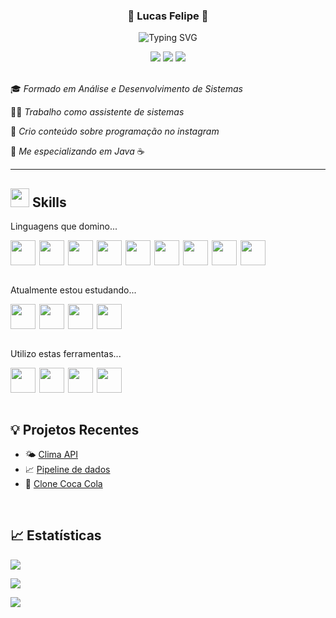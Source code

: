 <h3 align="center">🚀 Lucas Felipe 🚀</h3>

<p align="center">
  <img src="https://readme-typing-svg.demolab.com/?font=Fira+Code&pause=1000&center=true&vCenter=true&width=435&lines=Bem-vindo+ao+meu+GitHub!;Sou+o+Lucas+Felipe" alt="Typing SVG" />
</p>


<div align="center">
<a href="https://www.linkedin.com/in/lucas-felipe-2907hs/" target="_blank"><img loading="lazy" src="https://img.shields.io/badge/-LinkedIn-%230077B5?style=for-the-badge&logo=linkedin&logoColor=white" target="_blank"></a>
<a href="https://www.instagram.com/lfellipe_ofc/" target="_blank"><img loading="lazy" src="https://img.shields.io/badge/-Instagram-%23E4405F?style=for-the-badge&logo=instagram&logoColor=white" target="_blank"></a>
<a href="mailto:lucas_felipe222@hotmail.com"><img loading="lazy" src="https://img.shields.io/badge/Outlook-0078D4?style=for-the-badge&logo=microsoft-outlook&logoColor=white" target="_blank"></a>
</div>
<br>

🎓 _Formado em Análise e Desenvolvimento de Sistemas_

👨‍💻 _Trabalho como assistente de sistemas_

🎥 _Crio conteúdo sobre programação no instagram_

🎯 _Me especializando em Java_ ☕

---

## <img src="https://user-images.githubusercontent.com/74038190/212284087-bbe7e430-757e-4901-90bf-4cd2ce3e1852.gif" height="30">  Skills

<div style="width: 100%">

<p>Linguagens que domino...</p>
<div style="display: flex;">
<img src="https://cdn.jsdelivr.net/gh/devicons/devicon@latest/icons/java/java-original.svg" style="height: 40px; margin-right: 6px;"/>
<img src="https://cdn.jsdelivr.net/gh/devicons/devicon@latest/icons/html5/html5-original.svg" style="height: 40px; margin-right: 6px;"/>
<img src="https://cdn.jsdelivr.net/gh/devicons/devicon@latest/icons/css3/css3-original.svg" style="height: 40px; margin-right: 6px;"/>
<img src="https://cdn.jsdelivr.net/gh/devicons/devicon@latest/icons/javascript/javascript-original.svg" style="height: 40px; margin-right: 6px;"/>
<img src="https://cdn.jsdelivr.net/gh/devicons/devicon@latest/icons/python/python-original.svg" style="height: 40px; margin-right: 6px;"/>
<img src="https://cdn.jsdelivr.net/gh/devicons/devicon@latest/icons/mysql/mysql-original-wordmark.svg" style="height: 40px; margin-right: 6px;"/>

<img src="https://cdn.jsdelivr.net/gh/devicons/devicon@latest/icons/microsoftsqlserver/microsoftsqlserver-original-wordmark.svg" style="height: 40px; margin-right: 6px;"/>

<img src="https://cdn.jsdelivr.net/gh/devicons/devicon@latest/icons/firebase/firebase-original-wordmark.svg" style="height: 40px; margin-right: 6px;"/>

<img src="https://cdn.jsdelivr.net/gh/devicons/devicon@latest/icons/mongodb/mongodb-original.svg" style="height: 40px; margin-right: 6px;"/>

</div>

<br>

<p>Atualmente estou estudando...</p>
<div style="display: flex;">
<img src="https://cdn.jsdelivr.net/gh/devicons/devicon@latest/icons/typescript/typescript-original.svg" style="height: 40px; margin-right: 6px;"/>
<img src="https://cdn.jsdelivr.net/gh/devicons/devicon@latest/icons/react/react-original.svg" style="height: 40px; margin-right: 6px;"/>
<img src="https://cdn.jsdelivr.net/gh/devicons/devicon@latest/icons/docker/docker-original-wordmark.svg" style="height: 40px; margin-right: 6px;" />
<img src="https://cdn.jsdelivr.net/gh/devicons/devicon@latest/icons/spring/spring-original-wordmark.svg" style="height: 40px; margin-right: 6px;" />
          
</div>

<br>

<p>Utilizo estas ferramentas...</p>
<div style="display: flex;">
<img src="https://cdn.jsdelivr.net/gh/devicons/devicon@latest/icons/linux/linux-original.svg" style="height: 40px; margin-right: 6px;"/>
<img src="https://cdn.jsdelivr.net/gh/devicons/devicon@latest/icons/windows11/windows11-original.svg" style="height: 40px; margin-right: 6px;"/>
<img src="https://cdn.jsdelivr.net/gh/devicons/devicon@latest/icons/vscode/vscode-original.svg" style="height: 40px; margin-right: 6px;"/>
<img src="https://cdn.jsdelivr.net/gh/devicons/devicon@latest/icons/eclipse/eclipse-original.svg" style="height: 40px;"/>
          
</div>

</div>

<br>

## 💡 Projetos Recentes

- 🌤️ [Clima API](https://github.com/lucasfelipe01/clima-tempo)
- 📈 [Pipeline de dados](https://github.com/lucasfelipe01/pipeline_IOT)
- 🥤 [Clone Coca Cola](https://github.com/lucasfelipe01/clone-CocaCola)

<br>

## 📈 Estatísticas

[![](https://streak-stats.demolab.com?user=lucasfelipe01&theme=radical)](https://git.io/streak-stats)

![](https://github-readme-stats.vercel.app/api?username=lucasfelipe01&show_icons=true&theme=radical)

[![](https://github-readme-stats.vercel.app/api/top-langs/?username=lucasfelipe01&layout=compact&theme=radical)](https://github.com/anuraghazra/github-readme-stats)

